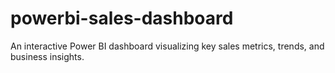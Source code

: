 # powerbi-sales-dashboard
An interactive Power BI dashboard visualizing key sales metrics, trends, and business insights.

